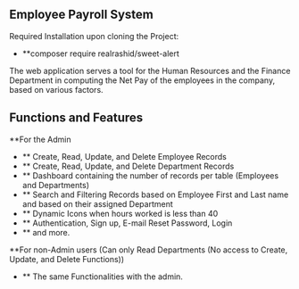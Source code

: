 ## Employee Payroll System

Required Installation upon cloning the Project:
- **composer require realrashid/sweet-alert

The web application serves a tool for the Human Resources and the Finance Department in computing the Net Pay of the employees in the company, based
on various factors.

## Functions and Features

**For the Admin
- ** Create, Read, Update, and Delete Employee Records
- ** Create, Read, Update, and Delete Department Records
- ** Dashboard containing the number of records per table (Employees and Departments)
- ** Search and Filtering Records based on Employee First and Last name and based on their assigned Department
- ** Dynamic Icons when hours worked is less than 40
- ** Authentication, Sign up, E-mail Reset Password, Login
- ** and more.

**For non-Admin users (Can only Read Departments (No access to Create, Update, and Delete Functions))
- ** The same Functionalities with the admin.
  

